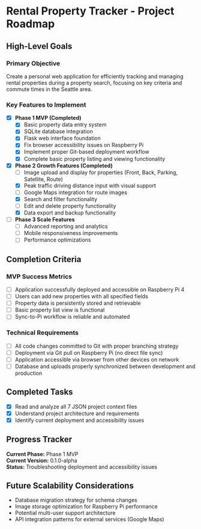 # Rental Property Tracker - Project Roadmap

## High-Level Goals

### Primary Objective
Create a personal web application for efficiently tracking and managing rental properties during a property search, focusing on key criteria and commute times in the Seattle area.

### Key Features to Implement
- [x] **Phase 1 MVP (Completed)**
  - [x] Basic property data entry system
  - [x] SQLite database integration
  - [x] Flask web interface foundation
  - [x] Fix browser accessibility issues on Raspberry Pi
  - [x] Implement proper Git-based deployment workflow
  - [x] Complete basic property listing and viewing functionality

- [x] **Phase 2 Growth Features (Completed)**
  - [ ] Image upload and display for properties (Front, Back, Parking, Satellite, Route)
  - [x] Peak traffic driving distance input with visual support
  - [ ] Google Maps integration for route images
  - [x] Search and filter functionality
  - [ ] Edit and delete property functionality
  - [x] Data export and backup functionality

- [ ] **Phase 3 Scale Features**
  - [ ] Advanced reporting and analytics
  - [ ] Mobile responsiveness improvements
  - [ ] Performance optimizations

## Completion Criteria

### MVP Success Metrics
- [ ] Application successfully deployed and accessible on Raspberry Pi 4
- [ ] Users can add new properties with all specified fields
- [ ] Property data is persistently stored and retrievable
- [ ] Basic property list view is functional
- [ ] Sync-to-Pi workflow is reliable and automated

### Technical Requirements
- [ ] All code changes committed to Git with proper branching strategy
- [ ] Deployment via Git pull on Raspberry Pi (no direct file sync)
- [ ] Application accessible via browser from other devices on network
- [ ] Database and uploads properly synchronized between development and production

## Completed Tasks
- [x] Read and analyze all 7 JSON project context files
- [x] Understand project architecture and requirements
- [x] Identify current deployment and accessibility issues

## Progress Tracker
**Current Phase:** Phase 1 MVP  
**Current Version:** 0.1.0-alpha  
**Status:** Troubleshooting deployment and accessibility issues

## Future Scalability Considerations
- Database migration strategy for schema changes
- Image storage optimization for Raspberry Pi performance
- Potential multi-user support architecture
- API integration patterns for external services (Google Maps)
